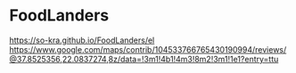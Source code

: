 # FoodLanders
https://so-kra.github.io/FoodLanders/el
https://www.google.com/maps/contrib/104533766765430190994/reviews/@37.8525356,22.0837274,8z/data=!3m1!4b1!4m3!8m2!3m1!1e1?entry=ttu
